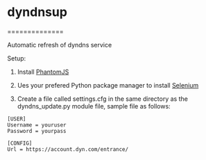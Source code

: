 # dyndnsup
==============

Automatic refresh of dyndns service


Setup:

1. Install [PhantomJS](http://phantomjs.org/download.html)

2. Ues your prefered Python package manager to install [Selenium](https://pypi.python.org/pypi/selenium)

3. Create a file called settings.cfg in the same directory as the dyndns_update.py module file, sample file as follows:

```
[USER]
Username = youruser
Password = yourpass

[CONFIG]
Url = https://account.dyn.com/entrance/
```